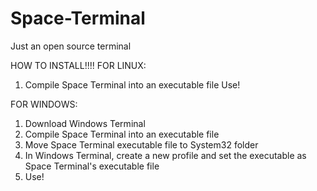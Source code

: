# Space-Terminal
Just an open source terminal

HOW TO INSTALL!!!!
FOR LINUX:

1. Compile Space Terminal into an executable file
Use!

FOR WINDOWS:

1. Download Windows Terminal
2. Compile Space Terminal into an executable file
3. Move Space Terminal executable file to System32 folder
4. In Windows Terminal, create a new profile and set the executable as Space Terminal's executable file
5. Use!
